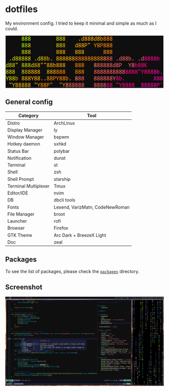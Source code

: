 # dotfiles

My environment config. I tried to keep it minimal and simple as much as I could.

<p align="center">
    <img src="./doc/logo.png" alt="Logo">
</p>

## General config

| Category | Tool |
|----------|------|
| Distro | ArchLinux |
| Display Manager | ly |
| Window Manager | bspwm |
| Hotkey daemon | sxhkd |
| Status Bar | polybar |
| Notification | dunst |
| Terminal | st |
| Shell | zsh |
| Shell Prompt | starship |
| Terminal Multiplexer | Tmux |
| Editor/IDE | nvim |
| DB | dbcli tools |
| Fonts | Lexend, VarizMatn, CodeNewRoman |
| File Manager | broot |
| Launcher | rofi |
| Browser | Firefox |
| GTK Theme | Arc Dark + BreezeX Light |
| Doc | zeal |

## Packages

To see the list of packages, please check the [`packages`](./packages) directory.

## Screenshot

<p align="center">
    <img src="./doc/screenshot.png" alt="Screenshot">
</p>
